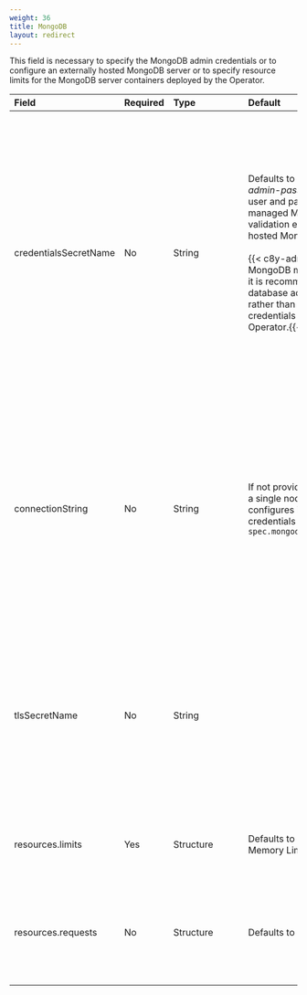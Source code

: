 ```yaml
---
weight: 36
title: MongoDB
layout: redirect
---
```


This field is necessary to specify the MongoDB admin credentials or to configure an externally hosted MongoDB server or to specify resource limits for the MongoDB server containers deployed by the Operator.

|<div style="width:170px">Field</div>|Required|<div style="width:115px">Type</div>|Default|Description|
|:---|:---|:---|:---|:---|
|credentialsSecretName|No|String|Defaults to *databaseAdmin* and *admin-pass* as the database admin user and password for the Operator managed MongoDB or fails with validation error for the externally hosted MongoDB server.<br><br>{{< c8y-admon-info >}}For the MongoDB managed by the Operator, it is recommended to provide the database admin credentials secret, rather than relying on the default credentials assigned by the Operator.{{< /c8y-admon-info >}}|Name of the Kubernetes Secret containing the database admin credentials with which the Operator managed MongoDB must be configured or the database admin credentials of the externally hosted MongoDB server. For more information, see [MongoDB Credentials Secret](/edge-k8s/edge-custom-resource-definition/#k8-edge-mongodb-cred-secret). <p>{{< c8y-admon-info >}} The Operator retrieves this secret from the EDGE-CR-NAMESPACE. Ensure that this secret is created before initiating the Edge deployment or update process.{{< /c8y-admon-info >}}
|connectionString|No|String|If not provided, the Operator installs a single node MongoDB server and configures it with the admin credentials provided in `spec.mongodb.credentialsSecretName`|Connection string of the externally hosted MongoDB server. URI Format: `mongodb://host1[:port1][,...hostN[:portN]]`<br>{{< c8y-admon-info >}}If you do not provide this value, the Operator installs a single node MongoDB server. Once Edge is installed and configured to use the Operator managed MongoDB, you cannot provide the `connectionString` to use an externally hosted MongoDB.{{< /c8y-admon-info >}}
|tlsSecretName|No|String||Secret for supplying the Certificate Authority (CA) certificate to trust. For more information, [External hosted MongoDB TLS Secret](/edge-k8s/edge-custom-resource-definition/#k8-edge-external-hosted-mongodb-tl-secret).<br>{{< c8y-admon-info >}}The Operator retrieves this secret from the EDGE-CR-NAMESPACE. Ensure that this secret is created before initiating the Edge deployment or update process.{{< /c8y-admon-info >}}
|resources.limits|Yes|Structure|Defaults to CPU Limit: 3000m<br>Memory Limit: 6GB|Specify resource limits for the MongoDB server pod. For more information, see [Resource Limits Specification](/edge-k8s/edge-custom-resource-definition/#k8-edge-resources-limits-spec).
|resources.requests|No|Structure|Defaults to 75 GB|Specify the size of the Persistent Volume Claim (PVC) named `mongod-data-edge-db-rs0-0` made by MongoDB server for persisting application data. For more information, see [MongoDB storage size](/edge-k8s/edge-custom-resource-definition/#k8-edge-mongodb-storage-size).